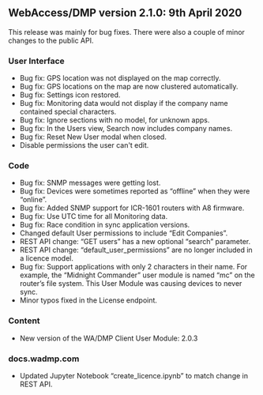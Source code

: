 ## WebAccess/DMP version 2.1.0: 9th April 2020

This release was mainly for bug fixes. There were also a couple of minor changes to the public API.

### User Interface

* Bug fix: GPS location was not displayed on the map correctly.
* Bug fix: GPS locations on the map are now clustered automatically.
* Bug fix: Settings icon restored.
* Bug fix: Monitoring data would not display if the company name contained special characters.
* Bug fix: Ignore sections with no model, for unknown apps.
* Bug fix: In the Users view, Search now includes company names.
* Bug fix: Reset New User modal when closed.
* Disable permissions the user can't edit.

### Code

* Bug fix: SNMP messages were getting lost.
* Bug fix: Devices were sometimes reported as “offline” when they were “online”.
* Bug fix: Added SNMP support for ICR-1601 routers with A8 firmware.
* Bug fix: Use UTC time for all Monitoring data.
* Bug fix: Race condition in sync application versions.
* Changed default User permissions to include “Edit Companies”.
* REST API change: “GET users” has a new optional “search” parameter.
* REST API change: “default_user_permissions” are no longer included in a licence model.
* Bug fix: Support applications with only 2 characters in their name. For example, the “Midnight Commander” user module is named “mc” on the router’s file system. This User Module was causing devices to never sync.
* Minor typos fixed in the License endpoint.

### Content

* New version of the WA/DMP Client User Module: 2.0.3

### docs.wadmp.com

* Updated Jupyter Notebook “create_licence.ipynb” to match change in REST API.